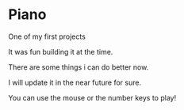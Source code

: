 # Piano

One of my first projects

It was fun building it at the time.

There are some things i can do better now.

I will update it in the near future for sure.


You can use the mouse or the number keys to play!

